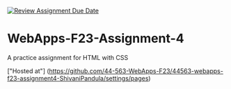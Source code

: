 [![Review Assignment Due Date](https://classroom.github.com/assets/deadline-readme-button-24ddc0f5d75046c5622901739e7c5dd533143b0c8e959d652212380cedb1ea36.svg)](https://classroom.github.com/a/4tKarLeg)
# WebApps-F23-Assignment-4
A practice assignment for HTML with CSS

["Hosted at"] (https://github.com/44-563-WebApps-F23/44563-webapps-f23-assignment4-ShivaniPandula/settings/pages)
